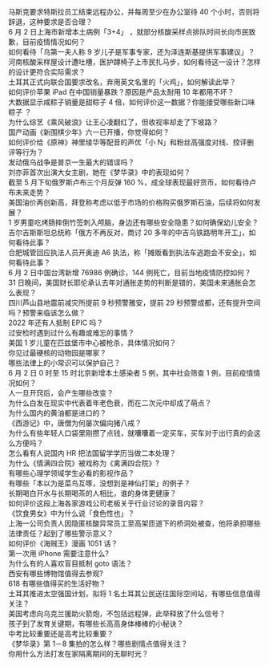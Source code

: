马斯克要求特斯拉员工结束远程办公，并每周至少在办公室待 40 个小时，否则将辞退，这种要求是否合理？  
6 月 2 日上海市新增本土病例「3+4」 ，就部分核酸采样点排队时间长向市民致歉，目前疫情情况如何？  
如何看待「乌第一夫人称 9 岁儿子是军事专家，还为泽连斯基提供军事建议」？  
河南核酸采样屋设计遭吐槽，医护蹲椅子上市民扎马步，如何看待这一设计？怎样的设计更符合实际需求？  
土耳其正式向联合国要求改名，弃用英文名里的「火鸡」，如何解读此举？  
如何评价苹果 iPad 在中国销量暴跌？原因是产品太耐用 10 年都用不坏？  
大数据显示咸粽子销量是甜粽子 4 倍，如何评价这一数据？你能接受哪些新口味粽子 ？  
为什么综艺《乘风破浪》让王心凌翻红了，但收视率却走了下坡路？  
国产动画《新围棋少年》六一已开播，你觉得如何？  
如何评价给《原神》神里绫华等配音的声优「小 N」和粉丝高强度对线、控评删评等行为？  
发动俄乌战争是普京一生最大的错误吗？  
刘亦菲首次出演大女主剧，她在《梦华录》中的表现如何？  
截至 5 月下旬俄罗斯卢布三个月反弹 160 %，成全球表现最好货币，如何看待卢布未来走势？  
美国油价再创新高，拜登称考虑以低于市场的价格购买俄罗斯石油，后续将如何发展？  
1 岁男童吃烤肠摔倒竹签刺入颅脑，身边还有哪些安全隐患？如何确保幼儿安全？  
吉尔吉斯斯坦总统称「俄方不再反对，商讨 20 多年的中吉乌铁路明年开工」，如何看待此事？  
合肥城管回应执法人员开奥迪 A6 执法，称「摊贩看到执法车逃跑会不安全」，如何看待此事？  
6 月 2 日中国台湾新增 76986 例确诊，144 例死亡，目前当地疫情防控如何？  
31 日晚间，美国财长耶伦承认去年对通胀走势的判断是错的，美国未来通胀会怎么表现？  
四川芦山县地震前减灾所提前 9 秒预警雅安，提前 29 秒预警成都，还有提升空间吗？预警来临该怎么做？  
2022 年还有人抵制 EPIC 吗？  
过安检时遇到过什么有趣或难忘的事情？  
美国 1 岁儿童在匹兹堡市中心被枪杀，具体情况如何？  
你见过最硬核的动物园是哪家？  
哪些法律上的小常识可以保护自己？  
6 月 2 日 0 时至 15 时北京新增本土感染者 5 例，其中社会筛查 1 例，目前疫情情况如何？  
人一旦开窍后，会产生哪些改变？  
为什么白发在现实中代表着年老色衰，而在二次元中却成了萌点？  
为什么国内的黄油都是进口的？  
《西游记》中，唐僧为何屡次偏向猪八戒？  
为什么有些年轻人口袋里刚攒了点钱，就囔囔着一定买车，买车对于出行真的会这么方便吗？  
怎么看有人说国内 HR 把法国留学学历当做二本处理？  
为什么《情满四合院》被戏称为《禽满四合院》?  
有哪些心理学领域学生必看的影视作品？  
有哪些「本以为是菜鸟互啄，没想到是神仙打架」的例子？  
长期喝白开水与长期喝茶的人相比，谁的身体更健康？  
如何评价这段上海各家游戏公司老板关于行业讨论的录音内容？  
《饮食男女》中为什么说「食色性也」？  
上海一公司负责人因隐匿核酸异常员工至高架匝道下的桥洞处被查，他将承担哪些法律责任？起到了哪些警示意义？  
如何评价《海贼王》漫画 1051 话？  
第一次用 iPhone 需要注意什么?  
为什么有的人喜欢盲目抵制 goto 语法？  
西安有哪些博物馆值得去参观?  
618 有哪些值得买的生活好物？  
土耳其推进太空强国计划，拟将 1 名土耳其公民送往国际空间站，有哪些信息值得关注？  
美国考虑向乌克兰援助火箭炮，不包括远程弹，此举释放了什么信号？  
孩子到了发育关键期，有哪些长高高身体棒棒的小秘诀？  
中考比较重要还是高考比较重要？  
《梦华录》第 1－8 集拍的怎么样？哪些剧情点值得关注？  
你用什么方法打发在家隔离期间的无聊时光？  
